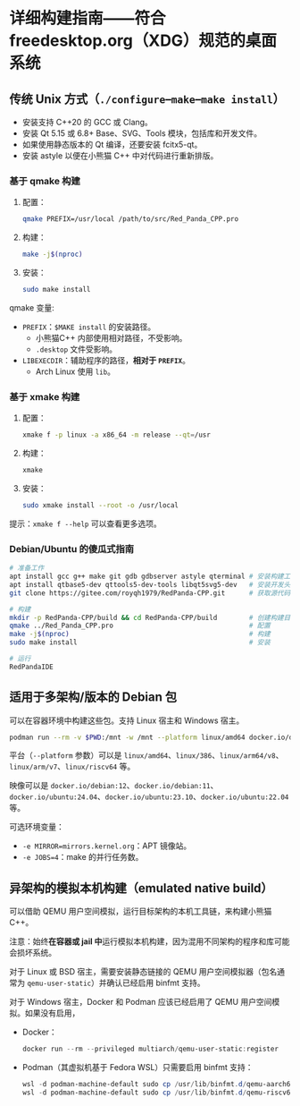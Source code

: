 # 详细构建指南——符合 freedesktop.org（XDG）规范的桌面系统

## 传统 Unix 方式（`./configure`–`make`–`make install`）

- 安装支持 C++20 的 GCC 或 Clang。
- 安装 Qt 5.15 或 6.8+ Base、SVG、Tools 模块，包括库和开发文件。
- 如果使用静态版本的 Qt 编译，还要安装 fcitx5-qt。
- 安装 astyle 以便在小熊猫 C++ 中对代码进行重新排版。

### 基于 qmake 构建

1. 配置：
   ```bash
   qmake PREFIX=/usr/local /path/to/src/Red_Panda_CPP.pro
   ```
2. 构建：
   ```bash
   make -j$(nproc)
   ```
3. 安装：
   ```bash
   sudo make install
   ```

qmake 变量:
- `PREFIX`：`$MAKE install` 的安装路径。
  - 小熊猫C++ 内部使用相对路径，不受影响。
  - `.desktop` 文件受影响。
- `LIBEXECDIR`：辅助程序的路径，**相对于 `PREFIX`**。
  - Arch Linux 使用 `lib`。

### 基于 xmake 构建

1. 配置：
   ```bash
   xmake f -p linux -a x86_64 -m release --qt=/usr
   ```
2. 构建：
   ```bash
   xmake
   ```
3. 安装：
   ```bash
   sudo xmake install --root -o /usr/local
   ```

提示：`xmake f --help` 可以查看更多选项。

### Debian/Ubuntu 的傻瓜式指南

```bash
# 准备工作
apt install gcc g++ make git gdb gdbserver astyle qterminal # 安装构建工具和运行时工具
apt install qtbase5-dev qttools5-dev-tools libqt5svg5-dev   # 安装开发头文件和库
git clone https://gitee.com/royqh1979/RedPanda-CPP.git      # 获取源代码

# 构建
mkdir -p RedPanda-CPP/build && cd RedPanda-CPP/build        # 创建构建目录
qmake ../Red_Panda_CPP.pro                                  # 配置
make -j$(nproc)                                             # 构建
sudo make install                                           # 安装

# 运行
RedPandaIDE
```

## 适用于多架构/版本的 Debian 包

可以在容器环境中构建这些包。支持 Linux 宿主和 Windows 宿主。

```bash
podman run --rm -v $PWD:/mnt -w /mnt --platform linux/amd64 docker.io/debian:12 ./packages/debian/01-in-docker.sh
```

平台（`--platform` 参数）可以是 `linux/amd64`、`linux/386`、`linux/arm64/v8`、`linux/arm/v7`、`linux/riscv64` 等。

映像可以是 `docker.io/debian:12`、`docker.io/debian:11`、`docker.io/ubuntu:24.04`、`docker.io/ubuntu:23.10`、`docker.io/ubuntu:22.04` 等。

可选环境变量：
- `-e MIRROR=mirrors.kernel.org`：APT 镜像站。
- `-e JOBS=4`：make 的并行任务数。

## 异架构的模拟本机构建（emulated native build）

可以借助 QEMU 用户空间模拟，运行目标架构的本机工具链，来构建小熊猫C++。

注意：始终**在容器或 jail 中**运行模拟本机构建，因为混用不同架构的程序和库可能会损坏系统。

对于 Linux 或 BSD 宿主，需要安装静态链接的 QEMU 用户空间模拟器（包名通常为 `qemu-user-static`）并确认已经启用 binfmt 支持。

对于 Windows 宿主，Docker 和 Podman 应该已经启用了 QEMU 用户空间模拟。如果没有启用，
* Docker：
  ```ps1
  docker run --rm --privileged multiarch/qemu-user-static:register
  ```
* Podman（其虚拟机基于 Fedora WSL）只需要启用 binfmt 支持：
  ```ps1
  wsl -d podman-machine-default sudo cp /usr/lib/binfmt.d/qemu-aarch64-static.conf /proc/sys/fs/binfmt_misc/register
  wsl -d podman-machine-default sudo cp /usr/lib/binfmt.d/qemu-riscv64-static.conf /proc/sys/fs/binfmt_misc/register
  ```
